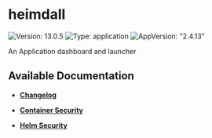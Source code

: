 # heimdall

![Version: 13.0.5](https://img.shields.io/badge/Version-13.0.5-informational?style=flat-square) ![Type: application](https://img.shields.io/badge/Type-application-informational?style=flat-square) ![AppVersion: "2.4.13"](https://img.shields.io/badge/AppVersion-"2.4.13"-informational?style=flat-square)

An Application dashboard and launcher

## Available Documentation

- [**Changelog**](CHANGELOG)

- [**Container Security**](container-security)

- [**Helm Security**](helm-security)

